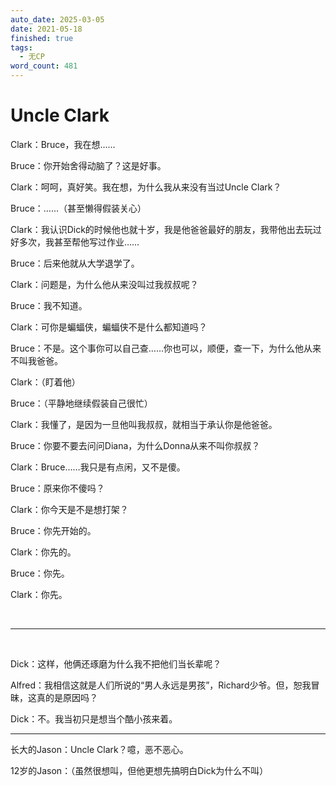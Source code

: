 ```yaml
---
auto_date: 2025-03-05
date: 2021-05-18
finished: true
tags:
  - 无CP
word_count: 481
---
```


# Uncle Clark

Clark：Bruce，我在想……

Bruce：你开始舍得动脑了？这是好事。

Clark：呵呵，真好笑。我在想，为什么我从来没有当过Uncle Clark？

Bruce：……（甚至懒得假装关心）

Clark：我认识Dick的时候他也就十岁，我是他爸爸最好的朋友，我带他出去玩过好多次，我甚至帮他写过作业……

Bruce：后来他就从大学退学了。

Clark：问题是，为什么他从来没叫过我叔叔呢？

Bruce：我不知道。

Clark：可你是蝙蝠侠，蝙蝠侠不是什么都知道吗？

Bruce：不是。这个事你可以自己查……你也可以，顺便，查一下，为什么他从来不叫我爸爸。

Clark：（盯着他）

Bruce：（平静地继续假装自己很忙）

Clark：我懂了，是因为一旦他叫我叔叔，就相当于承认你是他爸爸。

Bruce：你要不要去问问Diana，为什么Donna从来不叫你叔叔？

Clark：Bruce……我只是有点闲，又不是傻。

Bruce：原来你不傻吗？

Clark：你今天是不是想打架？

Bruce：你先开始的。

Clark：你先的。

Bruce：你先。

Clark：你先。

<br>

---

<br>

Dick：这样，他俩还琢磨为什么我不把他们当长辈呢？

Alfred：我相信这就是人们所说的“男人永远是男孩”，Richard少爷。但，恕我冒昧，这真的是原因吗？

Dick：不。我当初只是想当个酷小孩来着。

---

长大的Jason：Uncle Clark？噫，恶不恶心。

12岁的Jason：（虽然很想叫，但他更想先搞明白Dick为什么不叫）
